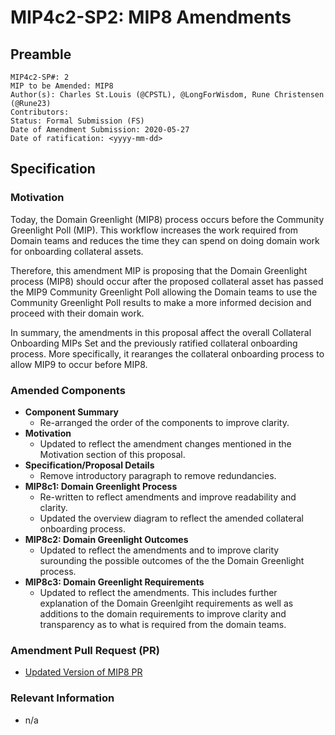 # MIP4c2-SP2: MIP8 Amendments


## Preamble

```
MIP4c2-SP#: 2
MIP to be Amended: MIP8
Author(s): Charles St.Louis (@CPSTL), @LongForWisdom, Rune Christensen (@Rune23)
Contributors:
Status: Formal Submission (FS)
Date of Amendment Submission: 2020-05-27
Date of ratification: <yyyy-mm-dd>

```

## Specification

### Motivation

Today, the Domain Greenlight (MIP8) process occurs before the Community Greenlight Poll (MIP). This workflow increases the work required from Domain teams and reduces the time they can spend on doing domain work for onboarding collateral assets.

Therefore, this amendment MIP is proposing that the Domain Greenlight process (MIP8) should occur after the proposed collateral asset has passed the MIP9 Community Greenlight Poll allowing the Domain teams to use the Community Greenlight Poll results to make a more informed decision and proceed with their domain work. 

In summary, the amendments in this proposal affect the overall Collateral Onboarding MIPs Set and the previously ratified collateral onboarding process. More specifically, it rearanges the collateral onboarding process to allow MIP9 to occur before MIP8. 

### Amended Components

- **Component Summary**
    - Re-arranged the order of the components to improve clarity. 
- **Motivation** 
    - Updated to reflect the amendment changes mentioned in the Motivation section of this proposal. 
- **Specification/Proposal Details**
    - Remove introductory paragraph to remove redundancies. 
- **MIP8c1: Domain Greenlight Process**
    - Re-written to reflect amendments and improve readability and clarity. 
    - Updated the overview diagram to reflect the amended collateral onboarding process. 
- **MIP8c2: Domain Greenlight Outcomes**
    - Updated to reflect the amendments and to improve clarity surounding the possible outcomes of the the Domain Greenlight process. 
- **MIP8c3: Domain Greenlight Requirements**
    - Updated to reflect the amendments. This includes further explanation of the Domain Greenlgiht requirements as well as additions to the domain requirements to improve clarity and transparency as to what is required from the domain teams. 


### Amendment Pull Request (PR)

- [Updated Version of MIP8 PR](https://github.com/makerdao/mips/pull/40)

### Relevant Information

- n/a 

